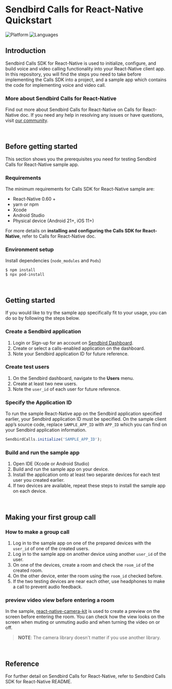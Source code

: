 # Sendbird Calls for React-Native Quickstart

![Platform](https://img.shields.io/badge/platform-React--Native-black.svg)
![Languages](https://img.shields.io/badge/language-Typescript-blue.svg)

## Introduction

Sendbird Calls SDK for React-Native is used to initialize, configure, and build voice and video calling functionality into your React-Native client app. In this repository, you will find the steps you need to take before implementing the Calls SDK into a project, and a sample app which contains the code for implementing voice and video call.

### More about Sendbird Calls for React-Native

Find out more about Sendbird Calls for React-Native on Calls for React-Native doc. If you need any help in resolving any issues or have questions, visit [our community](https://community.sendbird.com).

<br />

## Before getting started

This section shows you the prerequisites you need for testing Sendbird Calls for React-Native sample app.

### Requirements

The minimum requirements for Calls SDK for React-Native sample are:

- React-Native 0.60 +
- yarn or npm
- Xcode
- Android Studio
- Physical device (Android 21+, iOS 11+)

For more details on **installing and configuring the Calls SDK for React-Native**, refer to Calls for React-Native doc.

### Environment setup

Install dependencies (`node_modules` and `Pods`)

```shell
$ npm install
$ npx pod-install
```

<br />

## Getting started

If you would like to try the sample app specifically fit to your usage, you can do so by following the steps below.

### Create a Sendbird application

1. Login or Sign-up for an account on [Sendbird Dashboard](https://dashboard.sendbird.com).
2. Create or select a calls-enabled application on the dashboard.
3. Note your Sendbird application ID for future reference.

### Create test users

1. On the Sendbird dashboard, navigate to the **Users** menu.
2. Create at least two new users.
3. Note the `user_id` of each user for future reference.

### Specify the Application ID

To run the sample React-Native app on the Sendbird application specified earlier, your Sendbird application ID must be specified. On the sample client app’s source code, replace `SAMPLE_APP_ID` with `APP_ID` which you can find on your Sendbird application information.

```ts
SendbirdCalls.initialize('SAMPLE_APP_ID');
```

### Build and run the sample app

1. Open IDE (Xcode or Android Studio)
2. Build and run the sample app on your device.
3. Install the application onto at least two separate devices for each test user you created earlier.
4. If two devices are available, repeat these steps to install the sample app on each device.

<br />

## Making your first group call

### How to make a group call

1. Log in to the sample app on one of the prepared devices with the `user_id` of one of the created users.
2. Log in to the sample app on another device using another `user_id` of the user.
3. On one of the devices, create a room and check the `room_id` of the created room.
4. On the other device, enter the room using the `room_id` checked before.
5. If the two testing devices are near each other, use headphones to make a call to prevent audio feedback.

### preview video view before entering a room

In the sample, [react-native-camera-kit](https://github.com/teslamotors/react-native-camera-kit) is used to create a preview on the screen before entering the room. You can check how the view looks on the screen when muting or unmuting audio and when turning the video on or off.

> **NOTE**: The camera library doesn't matter if you use another library.

<br />

## Reference

For further detail on Sendbird Calls for React-Native, refer to Sendbird Calls SDK for React-Native README.

<br />
